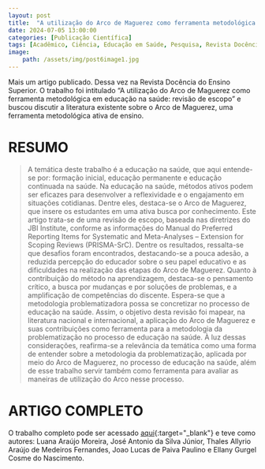 ```yaml
---
layout: post
title:  "A utilização do Arco de Maguerez como ferramenta metodológica em educação na saúde: revisão de escopo"
date: 2024-07-05 13:00:00
categories: [Publicação Científica]
tags: [Acadêmico, Ciência, Educação em Saúde, Pesquisa, Revista Docência do Ensino Superior]
image: 
    path: /assets/img/post6image1.jpg
---
```


Mais um artigo publicado. Dessa vez na Revista Docência do Ensino Superior. O trabalho foi intitulado “A utilização do Arco de Maguerez como ferramenta metodológica em educação na saúde: revisão de escopo” e buscou discutir a literatura existente sobre o Arco de Maguerez, uma ferramenta metodológica ativa de ensino.

# RESUMO

> A temática deste trabalho é a educação na saúde, que aqui entende-se por: formação inicial, educação permanente e educação continuada na saúde. Na educação na saúde, métodos ativos podem ser eficazes para desenvolver a reflexividade e o engajamento em situações cotidianas. Dentre eles, destaca-se o Arco de Maguerez, que insere os estudantes em uma ativa busca por conhecimento. Este artigo trata-se de uma revisão de escopo, baseada nas diretrizes do JBI Institute, conforme as informações do Manual do Preferred Reporting Items for Systematic and Meta-Analyses – Extension for Scoping Reviews (PRISMA-SrC). Dentre os resultados, ressalta-se que desafios foram encontrados, destacando-se a pouca adesão, a reduzida percepção do educador sobre o seu papel educativo e as dificuldades na realização das etapas do Arco de Maguerez. Quanto à contribuição do método na aprendizagem, destaca-se o pensamento crítico, a busca por mudanças e por soluções de problemas, e a amplificação de competências do discente. Espera-se que a metodologia problematizadora possa se concretizar no processo de educação na saúde. Assim, o objetivo desta revisão foi mapear, na literatura nacional e internacional, a aplicação do Arco de Maguerez e suas contribuições como ferramenta para a metodologia da problematização no processo de educação na saúde. À luz dessas considerações, reafirma-se a relevância da temática como uma forma de entender sobre a metodologia da problematização, aplicada por meio do Arco de Maguerez, no processo de educação na saúde, além de esse trabalho servir também como ferramenta para avaliar as maneiras de utilização do Arco nesse processo.

# ARTIGO COMPLETO

O trabalho completo pode ser acessado [aqui](https://doi.org/10.35699/2237-5864.2024.46778){:target="_blank"} e teve como autores: Luana Araújo Moreira, José Antonio da Silva Júnior, Thales Allyrio Araújo de Medeiros Fernandes, Joao Lucas de Paiva Paulino e Ellany Gurgel Cosme do Nascimento.